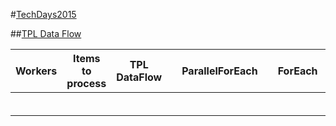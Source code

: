 #[TechDays2015](https://techdays.microsoft.fr)

##[TPL Data Flow](https://msdn.microsoft.com/en-us/library/hh228603(v=vs.110).aspx)

|Workers|Items to process|TPL DataFlow||ParallelForEach||ForEach||
|---|---|---|---|---|---|---|---|
|   |   |   |   |   |   |   |   |
|   |   |   |   |   |   |   |   |
|   |   |   |   |   |   |   |   |
|   |   |   |   |   |   |   |   |
|   |   |   |   |   |   |   |   |
|   |   |   |   |   |   |   |   |
